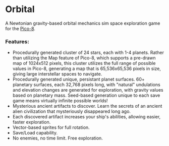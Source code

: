 # Orbital

A Newtonian gravity-based orbital mechanics sim space exploration game for the [Pico-8](https://www.lexaloffle.com/pico-8.php).

### Features:

- Procedurally generated cluster of 24 stars, each with 1-4 planets. Rather than utilizing the Map feature of Pico-8, which supports a pre-drawn map of 1024x512 pixels, this cluster utilizes the full range of possible values in Pico-8, generating a map that is 65,536x65,536 pixels in size, giving large interstellar spaces to navigate.
- Procedurally generated unique, persistant planet surfaces. 60+ planetary surfaces, each 32,768 pixels long, with "natural" undulations and elevation changes are generated for exploration, with gravity values based on planetary mass. Seed-based generation unique to each save game means virtually infinite possible worlds!
- Mysterious ancient artifacts to discover. Learn the secrets of an ancient alien civilization that mysteriously disappeared long ago.
- Each discovered artifact increases your ship's abilities, allowing easier, faster exploration.
- Vector-based sprites for full rotation.
- Save/Load capability.
- No enemies, no time limit. Free exploration.